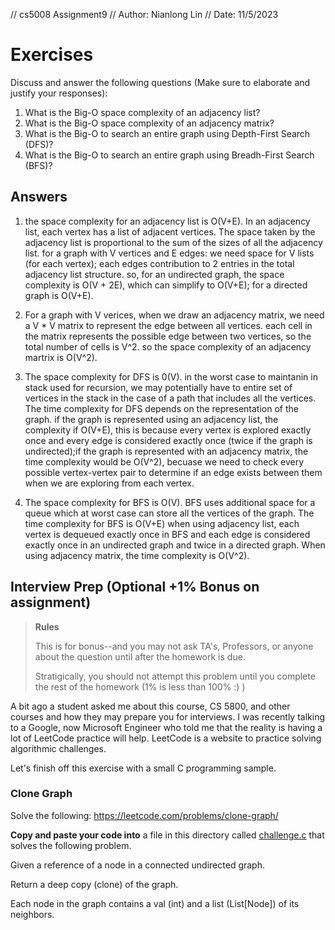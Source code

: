 // cs5008 Assignment9
// Author: Nianlong Lin
// Date: 11/5/2023

# Exercises

Discuss and answer the following questions (Make sure to elaborate and justify your responses):

1. What is the Big-O space complexity of an adjacency list?
1. What is the Big-O space complexity of an adjacency matrix?
3. What is the Big-O to search an entire graph using Depth-First Search (DFS)?
4. What is the Big-O to search an entire graph using Breadh-First Search (BFS)?

## Answers

1. the space complexity for an adjacency list is O(V+E).
In an adjacency list, each vertex has a list of adjacent vertices.
The space taken by the adjacency list is proportional to the sum of the sizes of all the adjacency list.
for a graph with V vertices and E edges: we need space for V lists (for each vertex); each edges contribution to 2 entries in the total adjacency
list structure.
so, for an undirected graph, the space complexity is O(V + 2E), which can simplify to O(V+E); for a directed graph is O(V+E).

2. For a graph with V verices, when we draw an adjacency matrix, we need a V * V matrix to represent the edge between all vertices.
each cell in the matrix represents the possible edge between two vertices, so the total number of cells is V^2.
so the space complexity of an adjacency martrix is O(V^2).

3. The space complexity for DFS is 0(V). in the worst case to maintanin in stack used for recursion, we may potentially have to entire
set of vertices in the stack in the case of a path that includes all the vertices.
The time complexity for DFS depends on the representation of the graph.
if the graph is represented using an adjacency list, the complexity if O(V+E), this is because every vertex is explored exactly once and
every edge is considered exactly once (twice if the graph is undirected);if the graph is represented with an adjacency matrix, the time complexity 
would be O(V^2), becuase we need to check every possible vertex-vertex pair to determine if an edge exists between them when we are exploring from
each vertex.

4. The space complexity for BFS is O(V). BFS uses additional space for a queue which at worst case can store all the vertices of the graph.
The time complexity for BFS is O(V+E) when using adjacency list, each vertex is dequeued exactly once in BFS and each edge is considered 
exactly once in an undirected graph and twice in a directed graph. When using adjacency matrix, the time complexity is O(V^2).

## Interview Prep (Optional +1% Bonus on assignment)

> **Rules** 
> 
> This is for bonus--and you may not ask TA's, Professors, or anyone about the question until after the homework is due.
> 
> Stratigically, you should not attempt this problem until you complete the rest of the homework (1% is less than 100% :) )

A bit ago a student asked me about this course, CS 5800, and other courses and how they may prepare you for interviews. I was recently talking to a Google, now Microsoft Engineer who told me that the reality is having a lot of LeetCode practice will help. LeetCode is a website to practice solving algorithmic challenges.

Let's finish off this exercise with a small C programming sample.

### Clone Graph

Solve the following: https://leetcode.com/problems/clone-graph/

**Copy and paste your code into** a file in this directory called [challenge.c](./challenge.c) that solves the following problem.

Given a reference of a node in a connected undirected graph.

Return a deep copy (clone) of the graph.

Each node in the graph contains a val (int) and a list (List[Node]) of its neighbors.
